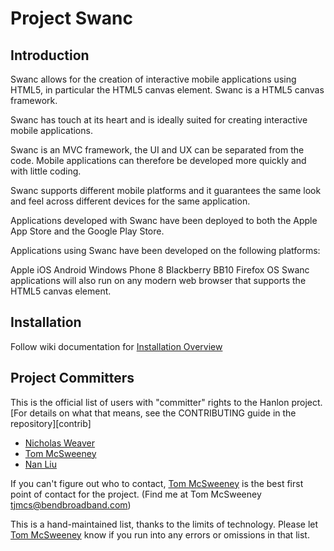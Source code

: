 # Project Swanc


## Introduction

Swanc allows for the creation of interactive mobile applications using HTML5, in particular the HTML5 canvas element. Swanc is a HTML5 canvas framework.

Swanc has touch at its heart and is ideally suited for creating interactive mobile applications.

Swanc is an MVC framework, the UI and UX can be separated from the code. Mobile applications can therefore be developed more quickly and with little coding.

Swanc supports different mobile platforms and it guarantees the same look and feel across different devices for the same application.

Applications developed with Swanc have been deployed to both the Apple App Store and the Google Play Store.

Applications using Swanc have been developed on the following platforms:

Apple iOS
Android
Windows Phone 8
Blackberry BB10
Firefox OS
Swanc applications will also run on any modern web browser that supports the HTML5 canvas element.

## Installation  

Follow wiki documentation for [Installation Overview](https://github.com/csc/Hanlon/wiki/Installation-%28Overview%29)


## Project Committers

This is the official list of users with "committer" rights to the
Hanlon project.  [For details on what that means, see the CONTRIBUTING
guide in the repository][contrib]

* [Nicholas Weaver](https://github.com/lynxbat)
* [Tom McSweeney](https://github.com/tjmcs)
* [Nan Liu](https://github.com/nanliu)

If you can't figure out who to contact,
[Tom McSweeney](https://github.com/tjmcs) is the best first point of
contact for the project.  (Find me at Tom McSweeney <tjmcs@bendbroadband.com>)

This is a hand-maintained list, thanks to the limits of technology.
Please let [Tom McSweeney](https://github.com/tjmcs) know if you run
into any errors or omissions in that list.

